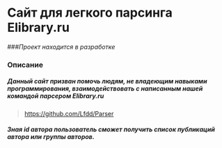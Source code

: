 # Сайт для легкого парсинга Elibrary.ru
###_Проект находится в разработке_
### Описание
##### Данный сайт призван помочь людям, не владеющим навыками программирования, взаимодействовать с написанным нашей командой парсером Elibrary.ru
> https://github.com/Lfdd/Parser
##### Зная id автора пользователь сможет получить список публикаций автора или группы авторов.

